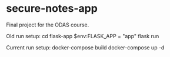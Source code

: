 # secure-notes-app
Final project for the ODAS course.

Old run setup:
cd flask-app
$env:FLASK_APP = "app"
flask run

Current run setup:
docker-compose build
docker-compose up -d
